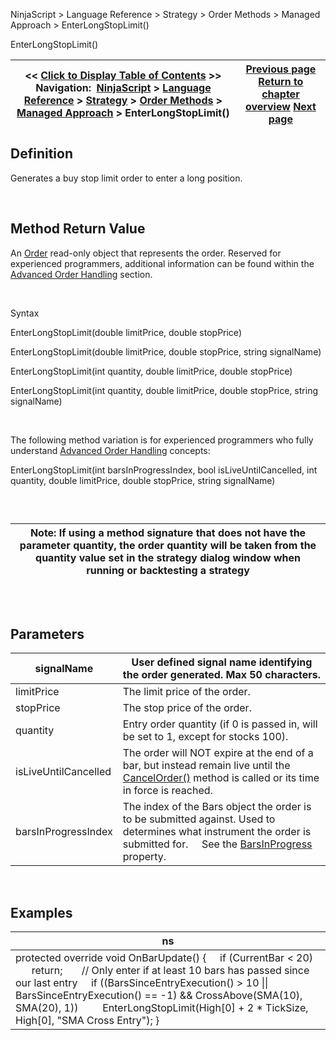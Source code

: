 ﻿


NinjaScript \> Language Reference \> Strategy \> Order Methods \> Managed Approach \> EnterLongStopLimit()






















EnterLongStopLimit()







| \<\< [Click to Display Table of Contents](enterlongstoplimit.md) \>\> **Navigation:**     [NinjaScript](ninjascript.md) \> [Language Reference](language_reference_wip.md) \> [Strategy](strategy.md) \> [Order Methods](order_methods.md) \> [Managed Approach](managed_approach.md) \> EnterLongStopLimit() | [Previous page](enterlongmit.md) [Return to chapter overview](managed_approach.md) [Next page](enterlongstopmarket.md) |
| --- | --- |











## Definition


Generates a buy stop limit order to enter a long position.


 


## Method Return Value


An [Order](order.md) read\-only object that represents the order. Reserved for experienced programmers, additional information can be found within the [Advanced Order Handling](advanced_order_handling.md) section.   

 


Syntax  

EnterLongStopLimit(double limitPrice, double stopPrice)   

EnterLongStopLimit(double limitPrice, double stopPrice, string signalName)


EnterLongStopLimit(int quantity, double limitPrice, double stopPrice)


EnterLongStopLimit(int quantity, double limitPrice, double stopPrice, string signalName)


 


The following method variation is for experienced programmers who fully understand [Advanced Order Handling](advanced_order_handling.md) concepts:


EnterLongStopLimit(int barsInProgressIndex, bool isLiveUntilCancelled, int quantity, double limitPrice, double stopPrice, string signalName) 


 


## 




| Note: If using a method signature that does not have the parameter quantity, the order quantity will be taken from the quantity value set in the strategy dialog window when running or backtesting a strategy |
| --- |



## 


 


## Parameters




| signalName | User defined signal name identifying the order generated. Max 50 characters. |
| --- | --- |
| limitPrice | The limit price of the order. |
| stopPrice | The stop price of the order. |
| quantity | Entry order quantity (if 0 is passed in, will be set to 1, except for stocks 100\). |
| isLiveUntilCancelled | The order will NOT expire at the end of a bar, but instead remain live until the [CancelOrder()](managed_cancelorder.md) method is called or its time in force is reached. |
| barsInProgressIndex | The index of the Bars object the order is to be submitted against. Used to determines what instrument the order is submitted for.      See the [BarsInProgress](barsinprogress.md) property. |



 


## 


## Examples




| ns |
| --- |
| protected override void OnBarUpdate() {      if (CurrentBar \< 20)          return;        // Only enter if at least 10 bars has passed since our last entry      if ((BarsSinceEntryExecution() \> 10 \|\| BarsSinceEntryExecution() \=\= \-1) \&\& CrossAbove(SMA(10), SMA(20), 1))          EnterLongStopLimit(High\[0] \+ 2 \* TickSize, High\[0], "SMA Cross Entry"); } |



 








